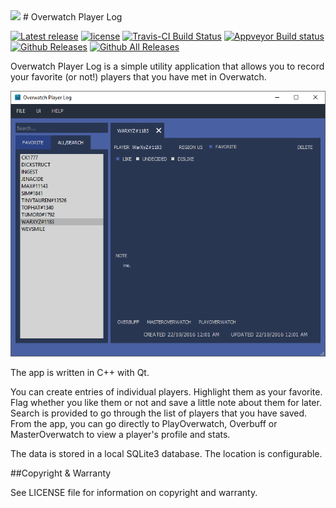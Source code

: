 <img src="https://cdn.rawgit.com/yxbh/Overwatch-Player-Log/master/OverwatchPlayerLog/Resources/Icons/app-icon.svg" width="126">
# Overwatch Player Log

[![Latest release](https://img.shields.io/github/release/yxbh/Overwatch-Player-Log.svg)](https://github.com/yxbh/Overwatch-Player-Log/releases/latest)
[![license](https://img.shields.io/github/license/yxbh/Overwatch-Player-Log.svg)](https://github.com/yxbh/Overwatch-Player-Log/LICENSE)
[![Travis-CI Build Status](https://travis-ci.org/yxbh/Overwatch-Player-Log.svg?branch=master)](https://travis-ci.org/yxbh/Overwatch-Player-Log)
[![Appveyor Build status](https://ci.appveyor.com/api/projects/status/v0ljvgopeld7jsv5?svg=true)](https://ci.appveyor.com/project/yxbh/overwatch-player-log)
[![Github Releases](https://img.shields.io/github/downloads/yxbh/Overwatch-Player-Log/latest/total.svg)](https://github.com/yxbh/Overwatch-Player-Log/releases)
[![Github All Releases](https://img.shields.io/github/downloads/yxbh/Overwatch-Player-Log/total.svg)](https://github.com/yxbh/Overwatch-Player-Log/releases)

Overwatch Player Log is a simple utility application that allows you to record your favorite (or not!) players that you have met in Overwatch.

![Overwatch Player Log](https://raw.githubusercontent.com/yxbh/Overwatch-Player-Log/v1.0.0/Doc/screenshots/mainWindow.png)

The app is written in C++ with Qt.

You can create entries of individual players. Highlight them as your favorite. Flag whether you like them or not and save a little note about them for later. Search is provided to go through the list of players that you have saved. From the app, you can go directly to PlayOverwatch, Overbuff or MasterOverwatch to view a player's profile and stats.

The data is stored in a local SQLite3 database. The location is configurable.

##Copyright & Warranty

See LICENSE file for information on copyright and warranty.

